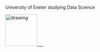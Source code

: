 University of Exeter studying Data Science

<a href="https://www.linkedin.com/in/sebdixon/"><img src="https://res.cloudinary.com/importdata/image/upload/v1595012354/linkedin_t9qiwy.png" alt="drawing" width="100"/> &nbsp;&nbsp;&nbsp;&nbsp;
